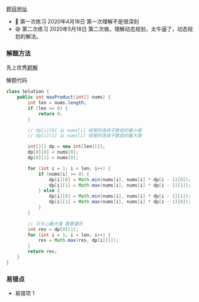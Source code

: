 [题目地址](https://leetcode-cn.com/problems/maximum-product-subarray/)



- :slightly_smiling_face: 第一次练习 2020年4月18日 第一次理解不是很深刻
- :smile: 第二次练习 2020年5月18日 第二次做，理解动态规划，太牛逼了，动态规划的解法。



### 解题方法

先上优秀[题解](https://leetcode-cn.com/problems/maximum-product-subarray/solution/dong-tai-gui-hua-li-jie-wu-hou-xiao-xing-by-liweiw/)

解题代码

```java
class Solution {
    public int maxProduct(int[] nums) {
        int len = nums.length;
        if (len == 0) {
            return 0;
        }

        // dp[i][0] 以 nums[i] 结尾的连续子数组的最小值
        // dp[i][1] 以 nums[i] 结尾的连续子数组的最大值

        int[][] dp = new int[len][2];
        dp[0][0] = nums[0];
        dp[0][1] = nums[0];

        for (int i = 1; i < len; i++) {
            if (nums[i] >= 0) {
                dp[i][0] = Math.min(nums[i], nums[i] * dp[i - 1][0]);
                dp[i][1] = Math.max(nums[i], nums[i] * dp[i - 1][1]);
            } else {
                dp[i][0] = Math.min(nums[i], nums[i] * dp[i - 1][1]);
                dp[i][1] = Math.max(nums[i], nums[i] * dp[i - 1][0]);
            }
        }

        // 只关心最大值 需要遍历
        int res = dp[0][1];
        for (int i = 1; i < len; i++) {
            res = Math.max(res, dp[i][1]);
        }
        return res;
    }
}
```



### 易错点

- 易错项 1 
